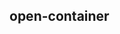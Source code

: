 ## open-container

<!-- UTSCOMJSON.open-container.description -->

<!-- UTSCOMJSON.open-container.compatibility -->

<!-- UTSCOMJSON.open-container.attribute -->

<!-- UTSCOMJSON.open-container.event -->

<!-- UTSCOMJSON.open-container.component_type -->

<!-- UTSCOMJSON.open-container.children -->

<!-- UTSCOMJSON.open-container.example -->

<!-- UTSCOMJSON.open-container.reference -->

